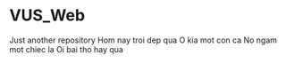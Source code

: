 # VUS_Web

Just another repository
Hom nay troi dep qua
O kia mot con ca
No ngam mot chiec la
Oi bai tho hay qua
